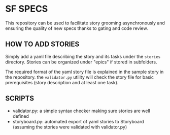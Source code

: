 SF SPECS
========

This repository can be used to facilitate story grooming asynchronously
and ensuring the quality of new specs thanks to gating and code review.

HOW TO ADD STORIES
------------------

Simply add a yaml file describing the story and its tasks under the `stories`
directory. Stories can be organized under "epics" if stored in subfolders.

The required format of the yaml story file is explained in the sample story
in the repository. the `validator.py` utility will check the story file for
basic prerequisites (story description and at least one task).

SCRIPTS
-------

* validator.py: a simple syntax checker making sure stories are well defined
* storyboard.py: automated export of yaml stories to Storyboard (assuming
  the stories were validated with validator.py)

